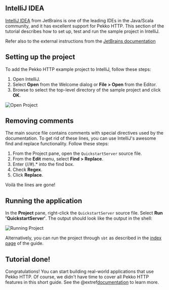 IntelliJ IDEA
-------------

[IntelliJ IDEA](https://www.jetbrains.com/idea/) from JetBrains is one of the leading IDEs in the Java/Scala community, and it has excellent support for Pekko HTTP. This section of the tutorial describes how to set up, test and run the sample project in IntelliJ.

Refer also to the external instructions from the [JetBrains documentation](https://www.jetbrains.com/help/idea/sbt-support.html#import_sbt)

## Setting up the project

To add the Pekko HTTP example project to IntelliJ, follow these steps:

1. Open IntelliJ.
2. Select **Open** from the Welcome dialog or **File &gt; Open** from the Editor.
3. Browse to select the top-level directory of the sample project and click **OK**.

![Open Project](images/idea-open-project.png)

## Removing comments

The main source file contains comments with special directives used by the documentation. To get rid of these lines, you can use IntelliJ's awesome find and replace functionality. Follow these steps:

1. From the Project pane, open the `QuickstartServer` source file.
2. From the **Edit** menu, select **Find &gt; Replace**.
3. Enter (//#).* into the find box.
4. Check **Regex**.
5. Click **Replace**.

Voilà the lines are gone!

## Running the application

In the **Project** pane, right-click the `QuickstartServer` source file. Select **Run 'QuickstartServer'**. The
output should look like the output in the shell:

![Running Project](images/idea-running-project.png)

Alternatively, you can run the project through `sbt` as described in the [index page](index.html) of the guide.

## Tutorial done!

Congratulations! You can start building real-world applications that use Pekko HTTP. Of course, we didn't have time to cover all Pekko HTTP features in this short guide. See the @extref[documentation](pekko.http:scala/http/index.html) to learn more.
